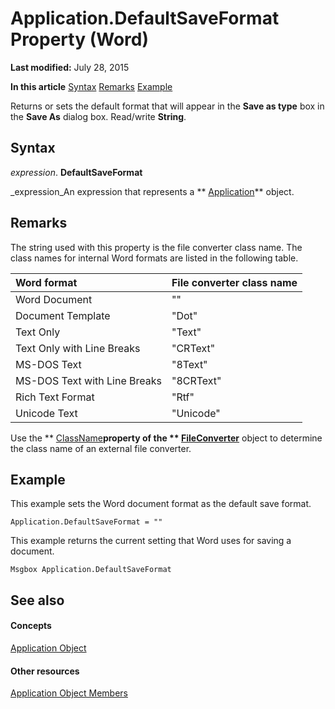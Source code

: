 
# Application.DefaultSaveFormat Property (Word)

 **Last modified:** July 28, 2015

 **In this article**
 [Syntax](#sectionSection0)
 [Remarks](#sectionSection1)
 [Example](#sectionSection2)


Returns or sets the default format that will appear in the  **Save as type** box in the **Save As** dialog box. Read/write **String**.


## Syntax
<a name="sectionSection0"> </a>

 _expression_. **DefaultSaveFormat**

 _expression_An expression that represents a  ** [Application](d1cf6f8f-4e88-bf01-93b4-90a83f79cb44.md)** object.


## Remarks
<a name="sectionSection1"> </a>

The string used with this property is the file converter class name. The class names for internal Word formats are listed in the following table.



|**Word format**|**File converter class name**|
|:-----|:-----|
|Word Document|""|
|Document Template|"Dot"|
|Text Only|"Text"|
|Text Only with Line Breaks|"CRText"|
|MS-DOS Text|"8Text"|
|MS-DOS Text with Line Breaks|"8CRText"|
|Rich Text Format|"Rtf"|
|Unicode Text|"Unicode"|
Use the  ** [ClassName](71124adf-11fc-e42d-a9f5-940f7fea97af.md)**property of the  ** [FileConverter](41af2a9b-75cc-253d-4954-4fb42c88530f.md)** object to determine the class name of an external file converter.


## Example
<a name="sectionSection2"> </a>

This example sets the Word document format as the default save format.


```
Application.DefaultSaveFormat = ""
```

This example returns the current setting that Word uses for saving a document.




```
Msgbox Application.DefaultSaveFormat
```


## See also
<a name="sectionSection2"> </a>


#### Concepts


 [Application Object](d1cf6f8f-4e88-bf01-93b4-90a83f79cb44.md)
#### Other resources


 [Application Object Members](71669f1e-65f1-b0f1-b67d-355dfdbebe50.md)
